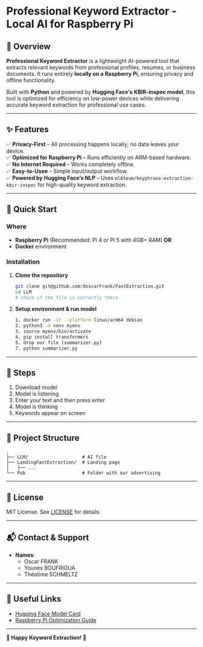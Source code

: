 # **Professional Keyword Extractor - Local AI for Raspberry Pi**  

## **📌 Overview**  
**Professional Keyword Extractor** is a lightweight AI-powered tool that extracts relevant keywords from professional profiles, resumes, or business documents. It runs entirely **locally on a Raspberry Pi**, ensuring privacy and offline functionality.  

Built with **Python** and powered by **Hugging Face's KBIR-inspec model**, this tool is optimized for efficiency on low-power devices while delivering accurate keyword extraction for professional use cases.  

---

## **✨ Features**  
✅ **Privacy-First** – All processing happens locally; no data leaves your device.  
✅ **Optimized for Raspberry Pi** – Runs efficiently on ARM-based hardware.  
✅ **No Internet Required** – Works completely offline.  
✅ **Easy-to-Usee** – Simple input/output workflow.  
✅ **Powered by Hugging Face’s NLP** – Uses `ml6team/keyphrase-extraction-kbir-inspec` for high-quality keyword extraction.  

---

## **🚀 Quick Start**  

### **Where**  
- **Raspberry Pi** (Recommended: Pi 4 or Pi 5 with 4GB+ RAM)
**OR**
- **Docker** environment

### **Installation**  
1. **Clone the repository**  
   ```bash
   git clone git@github.com:OoscarFrank/FastExtraction.git
   cd LLM
   # check if the file is correctly there
   ```

2. **Setup environment & run model**  
   ```bash
   1. docker run -it --platform linux/arm64 debian
   2. python3 -m venv myenv
   3. source myenv/bin/activate
   4. pip install transformers
   5. drop our file (summarizer.py)
   7. python summarizer.py
   ```
---

## **🔧 Steps**  
1. Download model
2. Model is listening
3. Enter your text and then press enter
4. Model is thinking
5. Keywords appear on screen

---

## **📂 Project Structure**  
```plaintext
.
├── LLM/                    # AI file
├── LandingFastExtraction/  # Landing page
│   ├── ...
└── Pub                     # Folder with our advertising
```

---

## **📜 License**  
MIT License. See [LICENSE](LICENSE) for details.  

---

## **📬 Contact & Support**  
- **Names**:
    - Oscar FRANK
    - Younès BOUFRIOUA
    - Théotime SCHMELTZ

---

## **🔗 Useful Links**  
- [Hugging Face Model Card](https://huggingface.co/ml6team/keyphrase-extraction-kbir-inspec)  
- [Raspberry Pi Optimization Guide](https://www.raspberrypi.com/documentation/)  

---

**🎉 Happy Keyword Extraction!** 🚀
